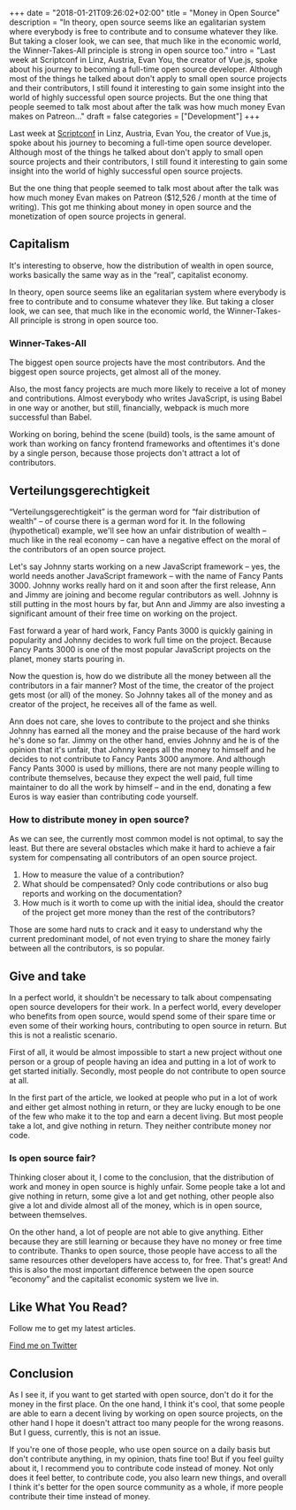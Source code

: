 +++
date = "2018-01-21T09:26:02+02:00"
title = "Money in Open Source"
description = "In theory, open source seems like an egalitarian system where everybody is free to contribute and to consume whatever they like. But taking a closer look, we can see, that much like in the economic world, the Winner-Takes-All principle is strong in open source too."
intro = "Last week at Scriptconf in Linz, Austria, Evan You, the creator of Vue.js, spoke about his journey to becoming a full-time open source developer. Although most of the things he talked about don't apply to small open source projects and their contributors, I still found it interesting to gain some insight into the world of highly successful open source projects. But the one thing that people seemed to talk most about after the talk was how much money Evan makes on Patreon..."
draft = false
categories = ["Development"]
+++

Last week at [Scriptconf](https://scriptconf.org/speakers) in Linz, Austria, Evan You, the creator of Vue.js, spoke about his journey to becoming a full-time open source developer. Although most of the things he talked about don't apply to small open source projects and their contributors, I still found it interesting to gain some insight into the world of highly successful open source projects.

But the one thing that people seemed to talk most about after the talk was how much money Evan makes on Patreon ($12,526 / month at the time of writing). This got me thinking about money in open source and the monetization of open source projects in general.

## Capitalism

It's interesting to observe, how the distribution of wealth in open source, works basically the same way as in the “real”, capitalist economy.

In theory, open source seems like an egalitarian system where everybody is free to contribute and to consume whatever they like. But taking a closer look, we can see, that much like in the economic world, the Winner-Takes-All principle is strong in open source too.

### Winner-Takes-All

The biggest open source projects have the most contributors. And the biggest open source projects, get almost all of the money.

Also, the most fancy projects are much more likely to receive a lot of money and contributions. Almost everybody who writes JavaScript, is using Babel in one way or another, but still, financially, webpack is much more successful than Babel.

Working on boring, behind the scene (build) tools, is the same amount of work than working on fancy frontend frameworks and oftentimes it's done by a single person, because those projects don't attract a lot of contributors.

## Verteilungsgerechtigkeit

“Verteilungsgerechtigkeit” is the german word for “fair distribution of wealth” – of course there is a german word for it. In the following (hypothetical) example, we'll see how an unfair distribution of wealth – much like in the real economy – can have a negative effect on the moral of the contributors of an open source project.

Let's say Johnny starts working on a new JavaScript framework – yes, the world needs another JavaScript framework – with the name of Fancy Pants 3000. Johnny works really hard on it and soon after the first release, Ann and Jimmy are joining and become regular contributors as well. Johnny is still putting in the most hours by far, but Ann and Jimmy are also investing a significant amount of their free time on working on the project.

Fast forward a year of hard work, Fancy Pants 3000 is quickly gaining in popularity and Johnny decides to work full time on the project. Because Fancy Pants 3000 is one of the most popular JavaScript projects on the planet, money starts pouring in.

Now the question is, how do we distribute all the money between all the contributors in a fair manner? Most of the time, the creator of the project gets most (or all) of the money. So Johnny takes all of the money and as creator of the project, he receives all of the fame as well.

Ann does not care, she loves to contribute to the project and she thinks Johnny has earned all the money and the praise because of the hard work he's done so far. Jimmy on the other hand, envies Johnny and he is of the opinion that it's unfair, that Johnny keeps all the money to himself and he decides to not contribute to Fancy Pants 3000 anymore. And although Fancy Pants 3000 is used by millions, there are not many people willing to contribute themselves, because they expect the well paid, full time maintainer to do all the work by himself – and in the end, donating a few Euros is way easier than contributing code yourself.

### How to distribute money in open source?

As we can see, the currently most common model is not optimal, to say the least. But there are several obstacles which make it hard to achieve a fair system for compensating all contributors of an open source project.

1. How to measure the value of a contribution?
2. What should be compensated? Only code contributions or also bug reports and working on the documentation?
3. How much is it worth to come up with the initial idea, should the creator of the project get more money than the rest of the contributors?

Those are some hard nuts to crack and it easy to understand why the current predominant model, of not even trying to share the money fairly between all the contributors, is so popular.

## Give and take

In a perfect world, it shouldn't be necessary to talk about compensating open source developers for their work. In a perfect world, every developer who benefits from open source, would spend some of their spare time or even some of their working hours, contributing to open source in return. But this is not a realistic scenario.

First of all, it would be almost impossible to start a new project without one person or a group of people having an idea and putting in a lot of work to get started initially. Secondly, most people do not contribute to open source at all.

In the first part of the article, we looked at people who put in a lot of work and either get almost nothing in return, or they are lucky enough to be one of the few who make it to the top and earn a decent living. But most people take a lot, and give nothing in return. They neither contribute money nor code.

### Is open source fair?

Thinking closer about it, I come to the conclusion, that the distribution of work and money in open source is highly unfair. Some people take a lot and give nothing in return, some give a lot and get nothing, other people also give a lot and divide almost all of the money, which is in open source, between themselves.

On the other hand, a lot of people are not able to give anything. Either because they are still learning or because they have no money or free time to contribute. Thanks to open source, those people have access to all the same resources other developers have access to, for free. That's great! And this is also the most important difference between the open source “economy” and the capitalist economic system we live in.

<div class="c-content__broad">
  <div class="c-twitter-teaser">
    <div class="c-twitter-teaser__content">
      <h2 class="c-twitter-teaser__headline">Like What You Read?</h2>
      <p class="c-twitter-teaser__body">
        Follow me to get my latest articles.
      </p>
      <a class="c-button c-button--outline c-twitter-teaser__button" rel="nofollow" href="https://twitter.com/maoberlehner" data-event-category="link" data-event-action="click: contact" data-event-label="Twitter (article content)">
        Find me on Twitter
      </a>
    </div>
  </div>
</div>

## Conclusion

As I see it, if you want to get started with open source, don't do it for the money in the first place. On the one hand, I think it's cool, that some people are able to earn a decent living by working on open source projects, on the other hand I hope it doesn't attract too many people for the wrong reasons. But I guess, currently, this is not an issue.

If you're one of those people, who use open source on a daily basis but don't contribute anything, in my opinion, thats fine too! But if you feel guilty about it, I recommend you to contribute code instead of money. Not only does it feel better, to contribute code, you also learn new things, and overall I think it's better for the open source community as a whole, if more people contribute their time instead of money.
